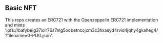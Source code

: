 ## Basic NFT

This repo creates an ERC721 with the Openzeppelin ERC721 implementation and mints 'ipfs://bafybeig37ioir76s7mg5oobetncojcm3c3hxasyd4rvid4jqhy4gkaheg4/?filename=0-PUG.json'.
